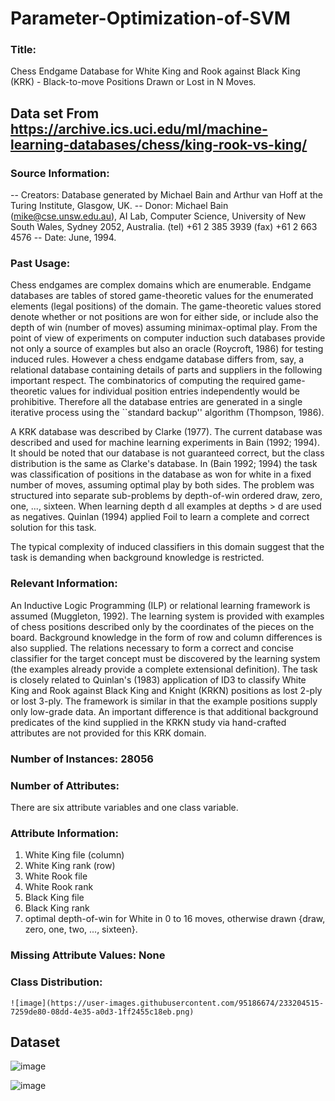 # Parameter-Optimization-of-SVM
### Title:
   Chess Endgame Database for White King and Rook against Black King (KRK) -
   Black-to-move Positions Drawn or Lost in N Moves.
   
## Data set From https://archive.ics.uci.edu/ml/machine-learning-databases/chess/king-rook-vs-king/
### Source Information:
	
   -- Creators: Database generated by Michael Bain and Arthur van Hoff
      at the Turing Institute, Glasgow, UK.
   -- Donor: Michael Bain (mike@cse.unsw.edu.au), AI Lab, Computer Science,
      University of New South Wales, Sydney 2052, Australia.
      (tel) +61 2 385 3939
      (fax) +61 2 663 4576
   -- Date: June, 1994.

### Past Usage:

   Chess endgames are complex domains which are enumerable. Endgame
   databases are tables of stored game-theoretic values for the enumerated
   elements (legal positions) of the domain. The game-theoretic values stored
   denote whether or not positions are won for either side, or include also
   the depth of win (number of moves) assuming minimax-optimal play. From the
   point of view of experiments on computer induction such databases provide
   not only a source of examples but also an oracle (Roycroft, 1986) for
   testing induced rules. However a chess endgame database differs from, say,
   a relational database containing details of parts and suppliers in the
   following important respect. The combinatorics of computing the required
   game-theoretic values for individual position entries independently would
   be prohibitive. Therefore all the database entries are generated in a single
   iterative process using the ``standard backup'' algorithm (Thompson, 1986).

   A KRK database was described by Clarke (1977). The current database was
   described and used for machine learning experiments in Bain (1992; 1994). It
   should be noted that our database is not guaranteed correct, but the class
   distribution is the same as Clarke's database. In (Bain 1992; 1994) the
   task was classification of positions in the database as won for white in a
   fixed number of moves, assuming optimal play by both sides. The problem was
   structured into separate sub-problems by depth-of-win ordered draw, zero,
   one, ..., sixteen. When learning depth d all examples at depths > d are
   used as negatives. Quinlan (1994) applied Foil to learn a complete and
   correct solution for this task.

   The typical complexity of induced classifiers in this domain suggest
   that the task is demanding when background knowledge is restricted.


### Relevant Information:
   An Inductive Logic Programming (ILP) or relational learning framework is
   assumed (Muggleton, 1992). The learning system is provided with examples
   of chess positions described only by the coordinates of the pieces on the
   board. Background knowledge in the form of row and column differences is
   also supplied. The relations necessary to form a correct and concise
   classifier for the target concept must be discovered by the learning system
   (the examples already provide a complete extensional definition).
   The task is closely related to Quinlan's (1983) application of ID3 to
   classify White King and Rook against Black King and Knight (KRKN) positions
   as lost 2-ply or lost 3-ply. The framework is similar in that the example
   positions supply only low-grade data. An important difference is that
   additional background predicates of the kind supplied in the KRKN study via
   hand-crafted attributes are not provided for this KRK domain.

### Number of Instances: 28056

### Number of Attributes:
   There are six attribute variables and one class variable.

### Attribute Information:
   1. White King file (column)
   2. White King rank (row)
   3. White Rook file
   4. White Rook rank
   5. Black King file
   6. Black King rank
   7. optimal depth-of-win for White in 0 to 16 moves, otherwise drawn
	{draw, zero, one, two, ..., sixteen}.


### Missing Attribute Values: None

### Class Distribution:


	![image](https://user-images.githubusercontent.com/95186674/233204515-7259de80-08dd-4e35-a0d3-1ff2455c18eb.png)



## Dataset

![image](https://user-images.githubusercontent.com/95186674/233202223-51411935-fc41-4bb2-b160-99349b5e3a2c.png)

![image](https://user-images.githubusercontent.com/95186674/233202457-0d594f88-91a3-4ba5-a434-f13194f64744.png)


